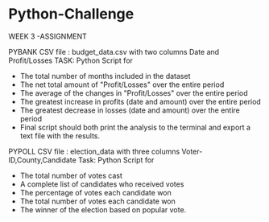 # Python-Challenge
WEEK 3 -ASSIGNMENT

PYBANK 
CSV file : budget_data.csv with two columns Date and Profit/Losses
TASK:
Python Script for 
- The total number of months included in the dataset
- The net total amount of "Profit/Losses" over the entire period
- The average of the changes in "Profit/Losses" over the entire period
- The greatest increase in profits (date and amount) over the entire period
- The greatest decrease in losses (date and amount) over the entire period
- Final script should both print the analysis to the terminal and export a text file with the results.

PYPOLL
CSV file : election_data with three columns Voter-ID,County,Candidate
Task:
Python Script for 
- The total number of votes cast
- A complete list of candidates who received votes
- The percentage of votes each candidate won
- The total number of votes each candidate won
- The winner of the election based on popular vote.






